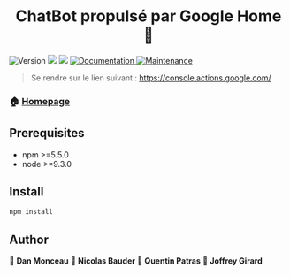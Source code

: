 <h1 align="center">ChatBot propulsé par Google Home 👋</h1>
<p>
  <img alt="Version" src="https://img.shields.io/badge/version-1.0.0-blue.svg?cacheSeconds=2592000" />
  <img src="https://img.shields.io/badge/npm-%3E%3D5.5.0-blue.svg" />
  <img src="https://img.shields.io/badge/node-%3E%3D9.3.0-blue.svg" />
  <a href="https://github.com/kefranabg/readme-md-generator#readme" target="_blank">
    <img alt="Documentation" src="https://img.shields.io/badge/documentation-yes-brightgreen.svg" />
  </a>
  <a href="https://github.com/kefranabg/readme-md-generator/graphs/commit-activity" target="_blank">
    <img alt="Maintenance" src="https://img.shields.io/badge/Maintained%3F-yes-green.svg" />
  </a>
</p>

> Se rendre sur le lien suivant : https://console.actions.google.com/

### 🏠 [Homepage](https://gitlab.com/chatbotleans45/chatbotleans#readme)

## Prerequisites

- npm >=5.5.0
- node >=9.3.0

## Install

```sh
npm install
```

## Author

👤 **Dan Monceau**
👤 **Nicolas Bauder**
👤 **Quentin Patras**
👤 **Joffrey Girard**
